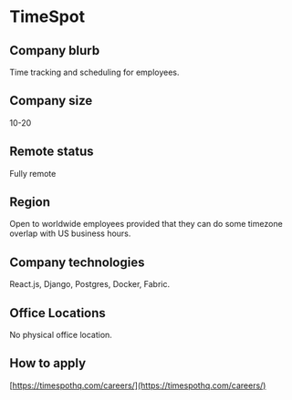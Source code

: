 # TimeSpot

## Company blurb

Time tracking and scheduling for employees.

## Company size

10-20

## Remote status

Fully remote

## Region

Open to worldwide employees provided that they can do some timezone
overlap with US business hours.

## Company technologies

React.js, Django, Postgres, Docker, Fabric.

## Office Locations

No physical office location.

## How to apply

[https://timespothq.com/careers/](https://timespothq.com/careers/)
